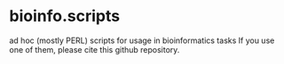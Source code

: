 # bioinfo.scripts
ad hoc (mostly PERL) scripts for usage in bioinformatics tasks
If you use one of them, please cite this github repository.
